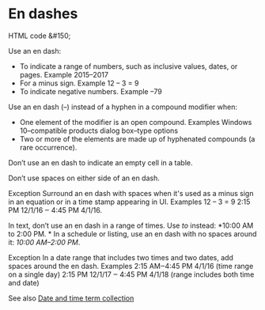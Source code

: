 ﻿# En dashes

HTML code &\#150;

Use an en dash:

  - To indicate a range of numbers, such as inclusive values, dates, or pages.
    Example 2015–2017
  - For a minus sign.
    Example 12 – 3 = 9
  - To indicate negative numbers.
    Example –79

Use an en dash (–) instead of a hyphen in a compound modifier when:

  - One element of the modifier is an open compound.
    Examples
    Windows 10–compatible products 
    dialog box–type options
  - Two or more of the elements are made up of hyphenated compounds (a rare occurrence). 

Don’t use an en dash to indicate an empty cell in a table.

Don’t use spaces on either side of an en dash. 

Exception Surround an en dash with spaces when it's used as a minus sign in an equation or in a time stamp appearing in UI.
Examples
12 – 3 = 9 
2:15 PM 12/1/16 ‒ 4:45 PM 4/1/16.

In text, don’t use an en dash in a range of times. Use *to* instead: *10:00 AM to 2:00 PM. * In a schedule or listing, use an en dash with no spaces around it: *10:00 AM–2:00 PM*. 

Exception In a date range that includes two times and two dates, add spaces around the en dash.
Examples
2:15 AM‒4:45 PM 4/1/16 (time range on a single day)
2:15 PM 12/1/17 ‒ 4:45 PM 4/1/18 (range includes both time and date)

See also [Date and time term collection](https://worldready.cloudapp.net/Styleguide/Read?id=2700&topicid=27390)
